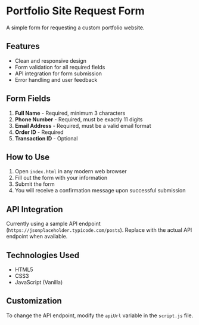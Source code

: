 # Portfolio Site Request Form

A simple form for requesting a custom portfolio website.

## Features

- Clean and responsive design
- Form validation for all required fields
- API integration for form submission
- Error handling and user feedback

## Form Fields

1. **Full Name** - Required, minimum 3 characters
2. **Phone Number** - Required, must be exactly 11 digits
3. **Email Address** - Required, must be a valid email format
4. **Order ID** - Required
5. **Transaction ID** - Optional

## How to Use

1. Open `index.html` in any modern web browser
2. Fill out the form with your information
3. Submit the form
4. You will receive a confirmation message upon successful submission

## API Integration

Currently using a sample API endpoint (`https://jsonplaceholder.typicode.com/posts`). Replace with the actual API endpoint when available.

## Technologies Used

- HTML5
- CSS3
- JavaScript (Vanilla)

## Customization

To change the API endpoint, modify the `apiUrl` variable in the `script.js` file.
